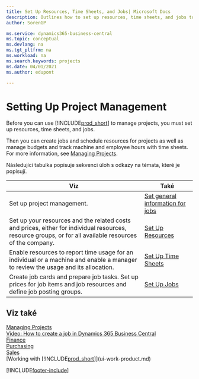 ```yaml
---
title: Set Up Resources, Time Sheets, and Jobs| Microsoft Docs
description: Outlines how to set up resources, time sheets, and jobs to manage projects.
author: SorenGP

ms.service: dynamics365-business-central
ms.topic: conceptual
ms.devlang: na
ms.tgt_pltfrm: na
ms.workload: na
ms.search.keywords: projects
ms.date: 04/01/2021
ms.author: edupont

---
```

# Setting Up Project Management
Before you can use [!INCLUDE[prod_short](includes/prod_short.md)] to manage projects, you must set up resources, time sheets, and jobs.

Then you can create jobs and schedule resources for projects as well as manage budgets and track machine and employee hours with time sheets. For more information, see [Managing Projects](projects-manage-projects.md).

Následující tabulka popisuje sekvenci úloh s odkazy na témata, které je popisují.

| Viz | Také |
| --- | --- |
| Set up project management. | [Set general information for jobs](projects-how-setup-jobs.md#to-set-general-information-for-jobs) |
| Set up your resources and the related costs and prices, either for individual resources, resource groups, or for all available resources of the company. | [Set Up Resources](projects-how-setup-resources.md) |
| Enable resources to report time usage for an individual or a machine and enable a manager to review the usage and its allocation. | [Set Up Time Sheets](projects-how-setup-time-sheets.md) |
| Create job cards and prepare job tasks. Set up prices for job items and job resources and define job posting groups. | [Set Up Jobs](projects-how-setup-jobs.md) |

## Viz také

[Managing Projects](projects-manage-projects.md)  
[Video: How to create a job in Dynamics 365 Business Central](https://www.youtube.com/watch?v=VqaPWr7BWmw)  
[Finance](finance.md)  
[Purchasing](purchasing-manage-purchasing.md)  
[Sales](sales-manage-sales.md)  
[Working with [!INCLUDE[prod_short](includes/prod_short.md)]](ui-work-product.md)


[!INCLUDE[footer-include](includes/footer-banner.md)]